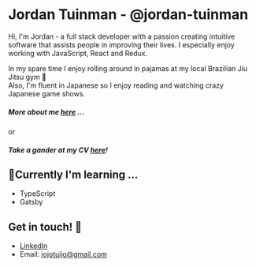 # Jordan Tuinman - @jordan-tuinman
 
Hi, I'm Jordan - a full stack developer with a passion creating intuitive software that assists people in improving their lives. I especially enjoy working with JavaScript, React and Redux. 

In my spare time I enjoy rolling around in pajamas at my local Brazilian Jiu Jitsu gym 🥋    
Also, I'm fluent in Japanese so I enjoy reading and watching crazy Japanese game shows. 
##### More about me [here](./about-me.md) ...
or
##### Take a gander at my CV [here](./cv.md)!

## 🌱Currently I'm learning ...
* TypeScript
* Gatsby

## Get in touch! 🤙

* [LinkedIn](https://www.linkedin.com/in/jordan-tuinman/)       
* Email: jojotuijo@gmail.com   
